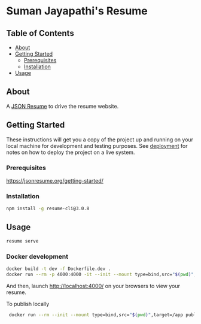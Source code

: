 # Suman Jayapathi's Resume

## Table of Contents

- [About](#about-)
- [Getting Started](#getting-started-)
  - [Prerequisites](#prerequisites-)
  - [Installation](#installation-)
- [Usage](#usage-)

## About <a name = "about"></a>

A [JSON Resume](https://jsonresume.org/) to drive the resume website.

## Getting Started <a name = "getting_started"></a>

These instructions will get you a copy of the project up and running on your local machine for development and testing purposes. See [deployment](#deployment) for notes on how to deploy the project on a live system.

### Prerequisites <a name = "prerequisites"></a>

<https://jsonresume.org/getting-started/>

### Installation <a name = "installation"></a>

```sh
npm install -g resume-cli@3.0.8
```

## Usage <a name = "usage"></a>

```sh
resume serve
```

### Docker development

```sh
docker build -t dev -f Dockerfile.dev .   
docker run --rm -p 4000:4000 -it --init --mount type=bind,src="$(pwd)",target=/src dev
```

And then, launch <http://localhost:4000/> on your browsers to view your resume.

To publish locally

```sh
 docker run --rm --init --mount type=bind,src="$(pwd)",target=/app publish even@0.6.0 /app/resume.json /app/docs/index.html
```
